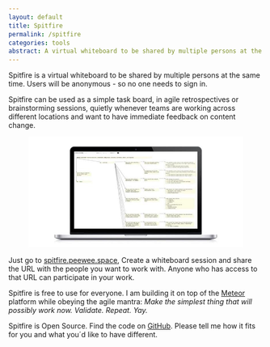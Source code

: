 ```yaml
---
layout: default
title: Spitfire
permalink: /spitfire
categories: tools
abstract: A virtual whiteboard to be shared by multiple persons at the same time. Users will be anonymous - so no one needs to sign in. 
---
```

Spitfire is a virtual whiteboard to be shared by multiple persons at the same time. Users will be anonymous - so no one needs to sign in. 

Spitfire can be used as a simple task board, in agile retrospectives or brainstorming sessions, quietly whenever teams are working across different locations and want to have immediate feedback on content change. 

<figure>
<a href="http://spitfire.peewee.space"><img src="/i/spitfire/spitfire.jpg" /></a>
</figure>

Just go to [spitfire.peewee.space](http://spitfire.peewee.space), Create a whiteboard session and share the URL with the people you want to work with. Anyone who has access to that URL can participate in your work.

Spitfire is free to use for everyone. I am building it on top of the [Meteor](http://www.meteor.com) platform while obeying the agile mantra: *Make the simplest thing that will possibly work now. Validate. Repeat. Yay.*

Spitfire is Open Source. Find the code on [GitHub](http://github.com/ulfschneider/spitfire). Please tell me how it fits for you and what you´d like to have different.

